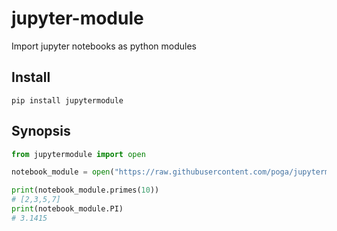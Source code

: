 # jupyter-module

Import jupyter notebooks as python modules

## Install

```
pip install jupytermodule
```

## Synopsis

```python
from jupytermodule import open

notebook_module = open("https://raw.githubusercontent.com/poga/jupytermodule/master/examples/primes.ipynb")

print(notebook_module.primes(10))
# [2,3,5,7]
print(notebook_module.PI)
# 3.1415
```